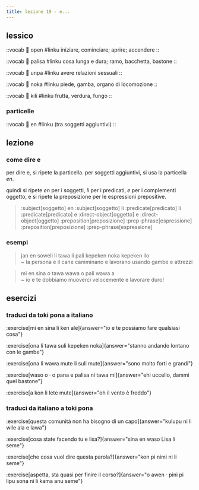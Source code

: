 ```yaml
---
title: lezione 19 - e...
---
```

## lessico
::vocab
󱥇 open
#linku
iniziare, cominciare; aprire; accendere
::

::vocab
󱥊 palisa
#linku
cosa lunga e dura; ramo, bacchetta, bastone
::

::vocab
󱥯 unpa
#linku
avere relazioni sessuali
::

::vocab
󱥃 noka
#linku
piede, gamba, organo di locomozione
::

::vocab
󱤚 kili
#linku
frutta, verdura, fungo
::

### particelle
::vocab
󱤊 en
#linku
(tra soggetti aggiuntivi)
::

## lezione
### come dire e
per dire e, si ripete la particella. per soggetti aggiuntivi, si usa la particella *en*.

quindi si ripete *en* per i soggetti, *li* per i predicati, *e* per i complementi oggetto, e si ripete la preposizione per le espressioni prepositive. 

> :subject[soggetto] en :subject[soggetto] li :predicate[predicato] li :predicate[predicato] e :direct-object[oggetto] e :direct-object[oggetto] :preposition[preposizione] :prep-phrase[espressione] :preposition[preposizione] :prep-phrase[espressione]

### esempi

> jan en soweli li tawa li pali kepeken noka kepeken ilo \
> ~ la persona e il cane camminano e lavorano usando gambe e attrezzi 

> mi en sina o tawa wawa o pali wawa a \
> ~ io e te dobbiamo muoverci velocemente e lavorare duro!

## esercizi
### traduci da toki pona a italiano
:exercise[mi en sina li ken ale]{answer="io e te possiamo fare qualsiasi cosa"}

:exercise[ona li tawa suli kepeken noka]{answer="stanno andando lontano con le gambe"}

:exercise[ona li wawa mute li suli mute]{answer="sono molto forti e grandi"}

:exercise[waso o · o pana e palisa ni tawa mi]{answer="ehi uccello, dammi quel bastone"}

:exercise[a kon li lete mute]{answer="oh il vento è freddo"}

### traduci da italiano a toki pona
:exercise[questa comunità non ha bisogno di un capo]{answer="kulupu ni li wile ala e lawa"}

:exercise[cosa state facendo tu e lisa?]{answer="sina en waso Lisa li seme"}

:exercise[che cosa vuol dire questa parola?]{answer="kon pi nimi ni li seme"}

:exercise[aspetta, sta quasi per finire il corso?]{answer="o awen · pini pi lipu sona ni li kama anu seme"}